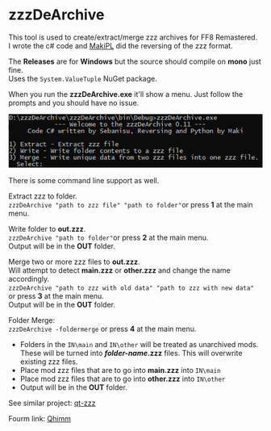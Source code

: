 # zzzDeArchive
This tool is used to create/extract/merge zzz archives for FF8 Remastered.</br>
I wrote the c# code and [MakiPL](https://github.com/MaKiPL) did the reversing of the zzz format.

The __Releases__ are for __Windows__ but the source should compile on __mono__ just fine.</br> Uses the `System.ValueTuple` NuGet package.

When you run the __zzzDeArchive.exe__ it'll show a menu. Just follow the prompts and you should have no issue.<p align="center">
![Main menu image](https://raw.githubusercontent.com/Sebanisu/zzzDeArchive/master/img/mainmenu.png)</p>

There is some command line support as well.

Extract zzz to folder.<br/>
`zzzDeArchive "path to zzz file" "path to folder"`or press __1__ at the main menu.<br/>

Write folder to __out.zzz__.<br/>
`zzzDeArchive "path to folder"`or press __2__ at the main menu.<br/>
Output will be in the __OUT__ folder.

Merge two or more zzz files to __out.zzz__.<br/>
Will attempt to detect __main.zzz__ or __other.zzz__ and change the name accordingly.<br/>
`zzzDeArchive "path to zzz with old data" "path to zzz with new data"` or press __3__ at the main menu.<br/>
Output will be in the __OUT__ folder.


Folder Merge:<br/>
`zzzDeArchive -foldermerge` or press __4__ at the main menu.<br/>
- Folders in the `IN\main` and `IN\other` will be treated as unarchived mods. These will be turned into ___folder-name_.zzz__ files. This will overwrite existing zzz files.<br/>
- Place mod zzz files that are to go into __main.zzz__ into `IN\main`<br/>
- Place mod zzz files that are to go into __other.zzz__ into `IN\other`<br/>
- Output will be in the __OUT__ folder.

See similar project: [qt-zzz](https://github.com/myst6re/qt-zzz)

Fourm link: [Qhimm](http://forums.qhimm.com/index.php?topic=19209.msg267708#msg267708)
